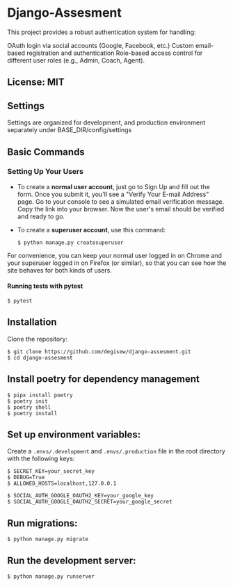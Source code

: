 # Django-Assesment
This project provides a robust authentication system for handling:

OAuth login via social accounts (Google, Facebook, etc.)
Custom email-based registration and authentication
Role-based access control for different user roles (e.g., Admin, Coach, Agent).

## License: MIT

## Settings

Settings are organized for development, and production environment separately under BASE_DIR/config/settings

## Basic Commands

### Setting Up Your Users

- To create a **normal user account**, just go to Sign Up and fill out the form. Once you submit it, you'll see a "Verify Your E-mail Address" page. Go to your console to see a simulated email verification message. Copy the link into your browser. Now the user's email should be verified and ready to go.

- To create a **superuser account**, use this command:

      $ python manage.py createsuperuser

For convenience, you can keep your normal user logged in on Chrome and your superuser logged in on Firefox (or similar), so that you can see how the site behaves for both kinds of users.


#### Running tests with pytest

    $ pytest

## Installation
Clone the repository:

    $ git clone https://github.com/degisew/django-assesment.git
    $ cd django-assesment

## Install poetry for dependency management
    $ pipx install poetry
    $ poetry init
    $ poetry shell
    $ poetry install

## Set up environment variables:

Create a `.envs/.development` and `.envs/.production` file in the root directory with the following keys:

    $ SECRET_KEY=your_secret_key
    $ DEBUG=True
    $ ALLOWED_HOSTS=localhost,127.0.0.1
    
    $ SOCIAL_AUTH_GOOGLE_OAUTH2_KEY=your_google_key
    $ SOCIAL_AUTH_GOOGLE_OAUTH2_SECRET=your_google_secret

## Run migrations:

    $ python manage.py migrate

## Run the development server:

    $ python manage.py runserver